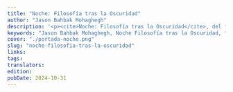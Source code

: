 ```yaml
---
title: "Noche: Filosofía tras la Oscuridad"
author: "Jason Bahbak Mohaghegh"
description: '<p><cite>Noche: Filosofía tras la Oscuridad</cite>, del filósofo y escritor <strong>Jason Bahbak Mohaghegh</strong>, es una inmersión en las múltiples formas que adopta la <em>noche</em> dentro del pensamiento, el arte y la imaginación humana. La obra recorre los territorios donde la <strong>oscuridad</strong> deja de ser mero vacío para transformarse en una fuente de creación, locura y revelación. A través de un lenguaje poético y filosófico, Mohaghegh explora a los <em>habitantes de la noche</em>: el ladrón, la hechicera, el lunático y el revolucionario, figuras que encarnan distintas maneras de pensar y vivir tras la caída del sol.</p><p>Desde <strong>rituales antiguos</strong> y <strong>mitos medievales</strong> hasta <em>imágenes futuristas</em>, el autor teje una reflexión que vincula la <strong>filosofía contemporánea</strong> con la <strong>estética del caos</strong> y la <strong>experiencia nocturna</strong>. Cada capítulo se convierte en una meditación sobre el deseo, el peligro y la transformación que surgen cuando el mundo diurno se eclipsa. <cite>Noche: Filosofía tras la Oscuridad</cite> es así una invitación a recorrer el lado oculto de la existencia, donde pensamiento y oscuridad se confunden en un mismo gesto de creación.</p>'
keywords: "Jason Bahbak Mohaghegh, Noche Filosofía tras la Oscuridad, filosofía contemporánea, pensamiento oscuro, estética del caos, simbolismo nocturno, misticismo, literatura filosófica, poética de la oscuridad, rituales antiguos, imaginario medieval, futurismo, pensamiento revolucionario"
cover: "./portada-noche.png"
slug: "noche-filosofia-tras-la-oscuridad"
links:
tags:
translators:
edition:
pubDate: 2024-10-31
---
```

